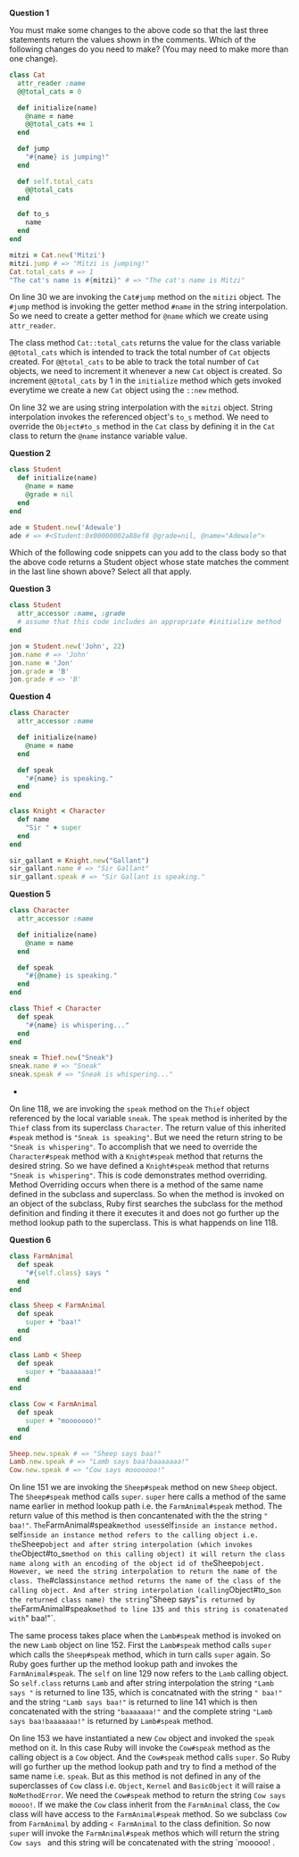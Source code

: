 __Question 1__

You must make some changes to the above code so that the last three statements return the values shown in the comments. Which of the following changes do you need to make? (You may need to make more than one change).


```ruby
class Cat
  attr_reader :name
  @@total_cats = 0

  def initialize(name)
    @name = name
    @@total_cats += 1
  end

  def jump
    "#{name} is jumping!"
  end

  def self.total_cats
    @@total_cats
  end

  def to_s
    name
  end
end

mitzi = Cat.new('Mitzi')
mitzi.jump # => "Mitzi is jumping!"
Cat.total_cats # => 1
"The cat's name is #{mitzi}" # => "The cat's name is Mitzi"
```
On line 30 we are invoking the `Cat#jump` method on the `mitizi` object. The `#jump` method is invoking the getter method `#name` in the string interpolation. So we need to create a getter method for `@name` which we create using `attr_reader`.

The class method `Cat::total_cats` returns the value for the class variable `@@total_cats` which is intended to track the total number of `Cat` objects created. For `@@total_cats` to be able to track the total number of `Cat` objects, we need to increment it whenever a new `Cat` object is created. So increment `@@total_cats` by 1 in the `initialize` method which gets invoked everytime we create a new `Cat` object using the `::new` method.

On line 32 we are using string interpolation with the `mitzi` object. String interpolation invokes the referenced object's `to_s` method. We need to override the `Object#to_s` method in the `Cat` class by defining it in the `Cat` class to return the `@name` instance variable value. 

__Question 2__

```ruby
class Student
  def initialize(name)
    @name = name
    @grade = nil
  end
end

ade = Student.new('Adewale')
ade # => #<Student:0x00000002a88ef8 @grade=nil, @name="Adewale">
```
Which of the following code snippets can you add to the class body so that the above code returns a Student object whose state matches the comment in the last line shown above? Select all that apply.

__Question 3__

```ruby
class Student
  attr_accessor :name, :grade
  # assume that this code includes an appropriate #initialize method
end

jon = Student.new('John', 22)
jon.name # => 'John'
jon.name = 'Jon'
jon.grade = 'B'
jon.grade # => 'B'
```
__Question 4__

```ruby
class Character
  attr_accessor :name

  def initialize(name)
    @name = name
  end

  def speak
    "#{name} is speaking."
  end
end

class Knight < Character
  def name
    "Sir " + super
  end
end

sir_gallant = Knight.new("Gallant")
sir_gallant.name # => "Sir Gallant"
sir_gallant.speak # => "Sir Gallant is speaking."
```

__Question 5__

```ruby
class Character
  attr_accessor :name

  def initialize(name)
    @name = name
  end

  def speak
    "#{@name} is speaking."
  end
end

class Thief < Character
  def speak
    "#{name} is whispering..."  
  end
end

sneak = Thief.new("Sneak")
sneak.name # => "Sneak"
sneak.speak # => "Sneak is whispering..."
```

- 
On line 118, we are invoking the `speak` method on the `Thief` object referenced by the local variable `sneak`. The `speak` method is inherited by the `Thief` class from its superclass `Character`. The return value of this inherited `#speak` method is `"Sneak is speaking"`. But we need the return string to be `"Sneak is whispering"`. To accomplish that we need to override the `Character#speak` method with a `Knight#speak` method that returns the desired string. So we have defined a `Knight#speak` method that returns `"Sneak is whispering"`. This is code demonstrates method overriding. Method Overriding occurs when there is a method of the same name defined in the subclass and superclass. So when the method is invoked on an object of the subclass, Ruby first searches the subclass for the method definition and finding it there it executes it and does not go further up the method lookup path to the superclass. This is what happends on line 118.

__Question 6__

```ruby
class FarmAnimal
  def speak
    "#{self.class} says "
  end
end

class Sheep < FarmAnimal
  def speak
    super + "baa!"
  end
end

class Lamb < Sheep
  def speak
    super + "baaaaaaa!"
  end
end

class Cow < FarmAnimal
  def speak
    super + "mooooooo!"
  end
end

Sheep.new.speak # => "Sheep says baa!"
Lamb.new.speak # => "Lamb says baa!baaaaaaa!"
Cow.new.speak # => "Cow says mooooooo!"
```

On line 151 we are invoking the `Sheep#speak` method on new `Sheep` object. The `Sheep#speak` method calls `super`. `super` here calls a method of the same name earlier in method lookup path i.e. the `FarmAnimal#speak` method. The return value of this method is then concantenated with the the string `" baa!"`.
`
The `FarmAnimal#speak` method uses `self` inside an instance method.  `self` inside an instance method refers to the calling object i.e. the `Sheep` object and after string interpolation (which invokes the `Object#to_s` method on this calling object) it will return the class name along with an encoding of the object id of the `Sheep` object. However, we need the string interpolation to return the name of the class. The `#class` instance method returns the name of the class of the calling object. And after string interpolation (calling `Object#to_s` on the returned class name) the string `"Sheep says"` is returned by the `FarmAnimal#speak` method to line 135 and this string is conatenated with `" baa!"`.

The same process takes place when the `Lamb#speak` method is invoked on the new `Lamb` object on line 152. First the `Lamb#speak` method calls `super` which calls the `Sheep#speak` method, which in turn calls `super` again. So Ruby goes further up the method lookup path and invokes the `FarmAnimal#speak`. The `self` on line 129 now refers to the `Lamb` calling object. So `self.class` returns `Lamb` and after string interpolation the string `"Lamb says "` is returned to line 135, which is concatnated with the string `" baa!"` and the string `"Lamb says baa!"` is returned to line 141 which is then concatenated with the string `"baaaaaaa!"` and the complete string `"Lamb says baa!baaaaaaa!"` is returned by `Lamb#speak` method.

On line 153 we have instantiated a new `Cow` object and invoked the `speak` method on it. In this case Ruby will invoke the `Cow#speak` method as the calling object is a `Cow` object. 
And the `Cow#speak` method calls `super`. So Ruby will go further up the method lookup path and try to find a method of the same name i.e. `speak`. But as this method is not defined in any of the superclasses of `Cow` class i.e. `Object`, `Kernel` and `BasicObject` it will raise a `NoMethodError`. We need the `Cow#speak` method to return the string `Cow says moooo!`. If we make the `Cow` class inherit from the `FarmAnimal` class, the `Cow` class will have access to the `FarmAnimal#speak` method. So we subclass `Cow` from `FarmAnimal` by adding `< FarmAnimal` to the class definition. So now `super` will invoke the `FarmAnimal#speak` methos which will return the string `Cow says ` and this string will be concatenated with the string `mooooo! . 
